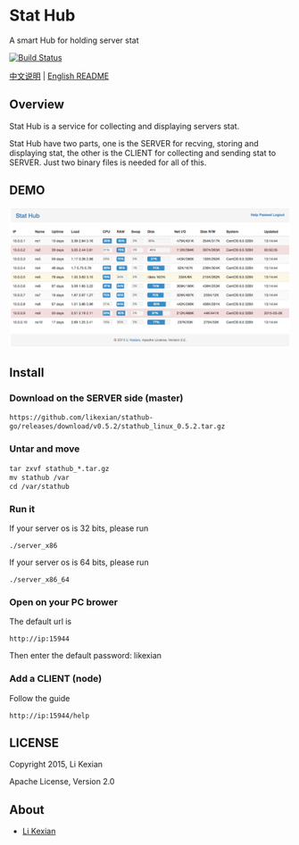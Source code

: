 # Stat Hub

A smart Hub for holding server stat

[![Build Status](https://secure.travis-ci.org/likexian/stathub-go.png)](https://secure.travis-ci.org/likexian/stathub-go)

[中文说明](README-ZH.md) | [English README](README.md)

## Overview

Stat Hub is a service for collecting and displaying servers stat.

Stat Hub have two parts, one is the SERVER for recving, storing and displaying stat, the other is the CLIENT for collecting and sending stat to SERVER. Just two binary files is needed for all of this.

## DEMO

![demo](demo.png)

## Install

### Download on the SERVER side (master)

    https://github.com/likexian/stathub-go/releases/download/v0.5.2/stathub_linux_0.5.2.tar.gz

### Untar and move

    tar zxvf stathub_*.tar.gz
    mv stathub /var
    cd /var/stathub

### Run it

If your server os is 32 bits, please run

    ./server_x86

If your server os is 64 bits, please run

    ./server_x86_64

### Open on your PC brower

The default url is

    http://ip:15944

Then enter the default password: likexian

### Add a CLIENT (node)

Follow the guide

    http://ip:15944/help

## LICENSE

Copyright 2015, Li Kexian

Apache License, Version 2.0

## About

- [Li Kexian](http://www.likexian.com/)

